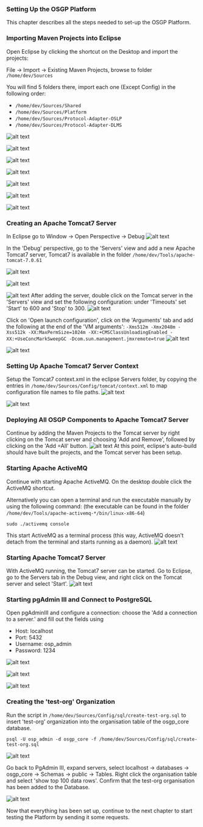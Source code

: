 ### Setting Up the OSGP Platform
This chapter describes all the steps needed to set-up the OSGP Platform.

### Importing Maven Projects into Eclipse
Open Eclipse by clicking the shortcut on the Desktop and import the projects:

File -> Import -> Existing Maven Projects, browse to folder `/home/dev/Sources`

You will find 5 folders there, import each one (Except Config) in the following order:

- `/home/dev/Sources/Shared`
- `/home/dev/Sources/Platform`
- `/home/dev/Sources/Protocol-Adapter-OSLP`
- `/home/dev/Sources/Protocol-Adapter-DLMS`


![alt text](./installation-script-screenshots/54.png)

![alt text](./installation-script-screenshots/55.png)

![alt text](./installation-script-screenshots/56.png)

![alt text](./installation-script-screenshots/57.png)

![alt text](./installation-script-screenshots/58.png)

![alt text](./installation-script-screenshots/59.png)

![alt text](./installation-script-screenshots/60.png)

### Creating an Apache Tomcat7 Server

In Eclipse go to Window -> Open Perspective -> Debug
![alt text](./installation-script-screenshots/61.png)

In the 'Debug' perspective, go to the 'Servers' view and add a new Apache Tomcat7 server, Tomcat7 is available in the folder `/home/dev/Tools/apache-tomcat-7.0.61`

![alt text](./installation-script-screenshots/62.png)

![alt text](./installation-script-screenshots/63.png)

![alt text](./installation-script-screenshots/64.png)
After adding the server, double click on the Tomcat server in the 'Servers' view and set the following configuration: under 'Timeouts' set 'Start' to 600 and 'Stop' to 300.
![alt text](./installation-script-screenshots/65.png)

Click on 'Open launch configuration', click on the 'Arguments' tab and add the following at the end of the 'VM arguments':
`-Xms512m -Xmx2048m -Xss512k -XX:MaxPermSize=1024m -XX:+CMSClassUnloadingEnabled -XX:+UseConcMarkSweepGC -Dcom.sun.management.jmxremote=true`
![alt text](./installation-script-screenshots/66.png)

![alt text](./installation-script-screenshots/67.png)

### Setting Up Apache Tomcat7 Server Context
Setup the Tomcat7 context.xml in the eclipse Servers folder, by copying the entries in `/home/dev/Sources/Config/tomcat/context.xml` to map configuration file names to file paths.
![alt text](./installation-script-screenshots/69.png)

![alt text](./installation-script-screenshots/70.png)

### Deploying All OSGP Components to Apache Tomcat7 Server
Continue by adding the Maven Projects to the Tomcat server by right clicking on the Tomcat server and choosing 'Add and Remove', followed by clicking on the 'Add =All' button.
![alt text](./installation-script-screenshots/71.png)
At this point, eclipse's auto-build should have built the projects, and the Tomcat server has been setup.

### Starting Apache ActiveMQ
Continue with starting Apache ActiveMQ. On the desktop double click the ActiveMQ shortcut.

Alternatively you can open a terminal and run the executable manually by using the following command:
(the executable can be found in the folder `/home/dev/Tools/apache-activemq-*/bin/linux-x86-64`)
```shell
sudo ./activemq console
```

This start ActiveMQ as a terminal process (this way, ActiveMQ doesn't detach from the terminal and starts running as a daemon).
![alt text](./installation-script-screenshots/72.png)

### Starting Apache Tomcat7 Server
With ActiveMQ running, the Tomcat7 server can be started. Go to Eclipse, go to the Servers tab in the Debug view, and right click on the Tomcat server and select 'Start'.
![alt text](./installation-script-screenshots/73.png)

### Starting pgAdmin III and Connect to PostgreSQL
Open pgAdminIII and configure a connection: choose the 'Add a connection to a server.' and fill out the fields using
- Host: localhost
- Port: 5432
- Username: osp_admin
- Password: 1234

![alt text](./installation-script-screenshots/74.png)

![alt text](./installation-script-screenshots/75.png)

![alt text](./installation-script-screenshots/76.png)

### Creating the 'test-org' Organization
Run the script in `/home/dev/Sources/Config/sql/create-test-org.sql` to insert 'test-org' organization into the organisation table of the osgp_core database.

```shell
psql -U osp_admin -d osgp_core -f /home/dev/Sources/Config/sql/create-test-org.sql
```

![alt text](./installation-script-screenshots/77.png)

Go back to PgAdmin III, expand servers, select localhost -> databases -> osgp_core -> Schemas -> public -> Tables. Right click the organisation table and select 'show top 100 data rows'. Confirm that the test-org organisation has been added to the Database.

![alt text](./installation-script-screenshots/78.png)

Now that everything has been set up, continue to the next chapter to start testing the Platform by sending it some requests.
